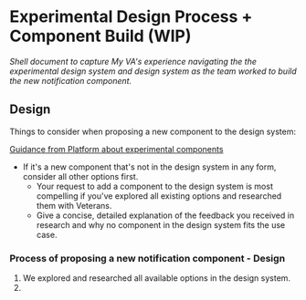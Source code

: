 # Experimental Design Process + Component Build (WIP)

_Shell document to capture My VA's experience navigating the the experimental design system and design system as the team worked to build the new notification component._

## Design

Things to consider when proposing a new component to the design system:

[Guidance from Platform about experimental components](https://design.va.gov/about/contributing-to-the-design-system/)

- If it's a new component that's not in the design system in any form, consider all other options first.
  - Your request to add a component to the design system is most compelling if you've explored all existing options and researched them with Veterans.
  - Give a concise, detailed explanation of the feedback you received in research and why no component in the design system fits the use case.
 
### Process of proposing a new notification component - Design

1. We explored and researched all available options in the design system.
  2.   
